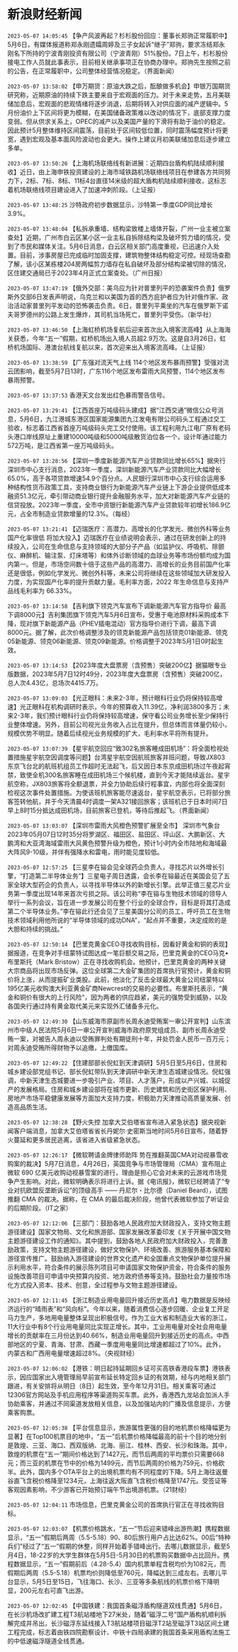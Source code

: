 # 新浪财经新闻
`2023-05-07 14:05:45` 【争产风波再起？杉杉股份回应：董事长郑驹正常履职中】5月6日，有媒体报道称郑永刚遗孀周婷及三子女起诉“继子”郑驹，要求冻结郑永刚名下所持的宁波青刚投资有限公司（宁波青刚）51%股份。7日上午，杉杉股份接电工作人员就此事表示，目前相关继承事项正在协商办理中。郑驹先生按照之前的公告，在正常履职中，公司整体经营情况稳定。（界面新闻）

`2023-05-07 13:58:02` 【申万期货：原油大跌之后，酝酿做多机会】申银万国期货研究称，近期原油的持续下跌主要来自于宏观面的压力。对于未来走势，五月美联储加息后，宏观面的悲观情绪将逐步消退，后期将转入对供应面的减产逻辑中。5月份油价上下区间将更为模糊，在美国储备政策难以改动的情况下，底部支撑力度变弱。但从供求关系上，OPEC的减产以及美国产量的下滑将有助于油价的稳定。因此预计5月整体维持区间震荡，目前处于区间较低位置，同时震荡幅度预计将更宽，遇到宏观及基本面风险波动也会更大。操作上建议月初美联储加息后逐步建立多单。

`2023-05-07 13:50:26` 【上海机场联络线有新进展：近期四台盾构机陆续顺利接收】近日，由上海申铁投资建设的上海市域铁路机场联络线项目在参建各方共同努力下，2标、7标、8标、11标4台直径14米级的超大盾构机陆续顺利接收，这标志着机场联络线项目建设进入了加速冲刺阶段。（上证报）

`2023-05-07 13:48:25` 沙特政府初步数据显示，沙特第一季度GDP同比增长3.9%。

`2023-05-07 13:48:04` 【私拆承重墙、结构梁致楼上墙体开裂，广州一业主被立案查处】近期，广州市白云区某小区一业主私自拆除结构梁及破坏剪力墙的情况，受到了市民和媒体关注。5月6日消息，白云区相关部门高度重视，已迅速介入处置。目前，涉事房屋已完成临时加固支撑，建筑物整体结构稳定可控。经现场查勘了解，该小区某栋楼204房两幅剪力墙存在私自破坏及部分结构梁被切除的情况，区住建交通局已于2023年4月正式立案查处。（广州日报）

`2023-05-07 13:47:19` 【俄外交部：美乌应为针对普里列平的恐袭案件负责】俄罗斯外交部6日发表声明说，乌克兰和以美国为首的西方庇护者应为针对俄作家、政治活动家普里列平发动的恐怖袭击负责。6日，普里列平乘坐的汽车在俄罗斯下诺夫哥罗德州的公路上发生爆炸，其司机当场死亡，普里列平受伤。（新华社）

`2023-05-07 13:46:50` 【上海虹桥机场复航后迎来首次出入境客流高峰】从上海海关获悉，今年“五一”假期，虹桥机场出入境人员超2.9万次。这是自3月26日，虹桥机场国际、港澳台航线复航以来，首次迎来出入境客流高峰。（上证报）

`2023-05-07 13:38:59` 【广东强对流天气上线 114个地区发布暴雨预警】受强对流云团影响，截至5月7日13时，广东116个地区发布雷雨大风预警，114个地区发布暴雨预警。

`2023-05-07 13:37:53` 香港天文台发出红色暴雨警告信号。

`2023-05-07 13:29:41` 【江西首座万吨级码头建成】据“江西交通”微信公众号消息，5月6日，九江港城东港区国家能源集团九江发电有限公司码头工程通过交工验收，标志着江西省首座万吨级码头完工交付使用。该工程利用九江电厂原有老码头港口岸线原址上重建10000吨级和5000吨级散货泊位各一个，设计年通过能力572万吨，是江西省第一座万吨级码头。

`2023-05-07 13:28:56` 【深圳一季度新能源汽车产业贷款同比增长65%】据央行深圳市中心支行消息，2023年一季度，深圳新能源汽车产业贷款同比大幅增长65.0%，高于各项贷款增速54.9个百分点。人民银行深圳市中心支行综合运用多种结构性货币政策工具，支持商业银行为新能源汽车产业链上下游企业提供低成本融资51.3亿元，牵引带动商业银行提升金融服务水平，加大对新能源汽车产业链的信贷投放。2023年一季度，全市中资银行新能源汽车产业贷款较年初增长186.9亿元，占全市制造业贷款增量的12.3%。（每经）

`2023-05-07 13:21:41` 【迈瑞医疗：高潜力、高增长的化学发光、微创外科等业务国产化率很低 将加大投入】迈瑞医疗在业绩说明会表示，通过在研发创新上的持续投入，公司在生命信息与支持领域的大部分子产品（如监护仪、呼吸机、除颤仪、麻醉机、输注泵、灯床塔等）和体外诊断领域的血球业务等市场份额均成为国内第一。但是，市场空间数十倍于这些产品的高潜力、高增长的业务目前国产化率还是很低，例如化学发光、微创外科等，未来公司将继续在这些领域加大研发投入力度，为实现国产化率的提升贡献力量。毛利率方面，2022 年生命信息与支持产品线毛利率为 66.33%。

`2023-05-07 13:14:58` 【吉利旗下领克汽车宣布下调新能源汽车官方指导价 最高下调8000元】吉利集团旗下领克汽车5月6日宣布，受惠于电池原材料采购成本下降，现对旗下新能源产品（PHEV插电混动）官方指导价进行下调，最高下调8000元。据了解，此次价格调整涉及的领克新能源产品包括领克01新能源、领克05新能源、领克06新能源、领克09新能源。价格调整于2023年5月1日0时起生效。

`2023-05-07 13:14:53` 【2023年度大盘票房（含预售）突破200亿】据猫眼专业版数据，2023年5月7日12时49分，2023年度大盘票房（含预售）突破200亿，总人次4.43亿，总场次4415.7万。

`2023-05-07 13:09:03` 【光正眼科：未来2-3年，预计眼科行业仍将保持较高增速】光正眼科在机构调研时表示，今年的预算收入11.39亿，净利润3800多万；未来2-3年，我们预计眼科行业仍将保持较高增速，保守看公司业务增长至少保持行业整体增速。另外，目前公司视光业务收入占比在提升，但总体而言体量仍较小，规模优势不明显。随着后续视光业务规模的扩大，毛利率水平将所有提升。

`2023-05-07 13:07:39` 【星宇航空回应“致302名旅客睡成田机场”：将全面检视处置措施星宇航空因调度等问题】台湾星宇航空因航班旅客并班问题，导致JX803东京飞台北的航班机组员工作超时无法起飞，后又因日本东京成田机场过午夜起宵禁，致使全机300名旅客睡在成田机场三个候机楼，直到今天才能陆续返台。星宇航空称，JX803旅客将全额退票，并全力协助后续行程事宜，内部也将全面深刻检视这次事件处置措施。为使该班机旅客能尽速返台，星宇航空表示，已将部分旅客签转他航，并于今天清晨4时调度一架A321接回旅客；该班机已于日本时间7日早上8时15分抵达成田机场，目前旅客已登机，等待后推起飞。（界面新闻）

`2023-05-07 13:03:07` 【深圳市雷雨大风橙色预警扩展至全市】 深圳市气象台2023年05月07日12时35分将罗湖区、福田区、盐田区、坪山区、大鹏新区、大鹏湾和大亚湾海域雷雨大风黄色预警升级为橙色，预计1小时内全市陆地和海域最大阵风9-10级，并伴有强降水和雷电，雨时能见度较低。

`2023-05-07 12:57:25` 【三星李在镕会见全球药企负责人，寻找芯片以外增长引擎，“打造第二半导体业务”】三星电子周日透露，会长李在镕最近在美国会见了五家全球大型药企的负责人，以寻找半导体以外的新增长引擎。此举正值三星芯片业务第一季度出现14年来首次亏损之际。该公司称“李在镕与生物技术领域的领导人举行一系列会议，旨在进一步发展公司在整个行业的全球合作，目标是将其打造成第二个半导体业务。”李在镕此行还会见了三星美国分公司的员工，呼吁员工在生物技术领域利用他所说的“半导体领域的成功DNA”，“起点并不重要，决定成败的是大胆和持续的挑战。”

`2023-05-07 12:50:14` 【巴里克黄金CEO寻找收购目标，因看好黄金和铜的表现】据报道，在竞争对手纽蒙特试图达成一笔巨额交易之际，巴里克黄金的CEO马克•布里斯托（Mark Bristow）正在寻找收购机会。他预计，巴里克黄金的两种关键大宗商品将出现市场反弹。这位全球第二大金矿集团的首席执行官预计，黄金和铜价将上涨，从而提振矿业类股。此前，他淡化了反击全球最大黄金公司纽蒙特以195亿美元收购澳大利亚黄金矿商Newcrest的交易的必要性。布里斯托表示，“黄金和铜价有很大的上行风险”，因为两者的供应趋紧，美元的强势受到威胁，以及各国央行通过持有黄金取代美元来实现外汇储备多元化。

`2023-05-07 12:49:30` 【山东威海市原副市长周永迪受贿案一审公开宣判】山东滨州市中级人民法院5月6日一审公开宣判威海市政府原党组成员、副市长周永迪受贿一案，对被告人周永迪以受贿罪判处有期徒刑十年，并处罚金人民币一百万元；对周永迪受贿所得财物予以追缴，上缴国库。

`2023-05-07 12:49:22` 【住建部部长倪虹到天津调研】5月5日至5月6日，住房和城乡建设部党组书记、部长倪虹带队到天津调研中新天津生态城建设情况。倪虹强调，中新天津生态城要进一步吸引产业、项目、人才落户，形成以产兴城、以城促产的发展格局。住房和城乡建设部将在城市更新、历史建筑和历史街区保护利用、房地产市场平稳健康发展等方面加大支持力度，积极助力天津推动高质量发展、创造高品质生活。

`2023-05-07 12:38:28` 【野火失控 加拿大艾伯塔省宣布进入紧急状态】据央视新闻客户端消息，加拿大艾伯塔省省长丹妮尔·史密斯当地时间5月6日宣布，随着野火蔓延和更多居民逃离，该省进入省级紧急状态。

`2023-05-07 12:26:17` 【微软聘请金牌律师助阵 势在推翻英国CMA对动视暴雪收购案的裁决】5月7日消息，4月26日，英国竞争与市场管理局（CMA）宣布阻止微软 690 亿美元收购动视暴雪案的进行，理由是担心它会对未来的云游戏市场竞争产生影响。对此，微软明确表示将进行上诉。据《电讯报》，微软已经聘请了“专业对抗欧盟反垄断诉讼”的顶级高手 —— 丹尼尔・比尔德（Daniel Beard），试图推翻 CMA 的裁决。据称，在 CMA 的最后裁决阶段，他曾代表微软参加了听证会的后期阶段。（IT之家）

`2023-05-07 12:12:06` 【三部门：鼓励各地人民政府加大财政投入，支持文物主题游径建设】国家文物局、文化和旅游部、国家发展改革委印发《关于开展中国文物主题游径建设工作的通知》。其中提到，鼓励各地人民政府加大财政投入，完善激励政策，支持文物主题游径建设，做好文物保护、环境改善、旅游服务基本保障和游径宣传推广。鼓励纳入游径建设的世界文化遗产和全国重点文物保护单位提升展示利用水平，符合条件的展示陈列项目可申请国家文物保护资金，符合条件的服务设施改善项目可申请中央预算内投资、地方政府债券等支持。鼓励社会力量按市场化方式投入资本、技术、创意，全过程参与文物主题游径建设。

`2023-05-07 12:11:45` 【浙江制造业用电量回升接近历史高点】电力数据是反映经济运行的“晴雨表”和“风向标”。今年以来，随着消费信心逐步回暖、企业复工开足马力生产，多地用电量整体呈现出积极信号。作为工业大省和制造业大省的浙江，11大行业中有8个行业用电量同比实现正增长。其中，工业用电量对全社会用电量增长的贡献率在三月份达到40.66%，制造业用电量回升到接近历史的高点。中西部地区的宁夏、青海、甘肃、西藏一季度用电量同比增速都超过了10%。此外，内蒙古和广西用电量增速超过8%。（央视财经）

`2023-05-07 12:06:02` 【港铁：明日起持延期回乡证可买高铁香港段车票】港铁表示，因应国家出入境管理局早前宣布延长特定回乡证的有效期，经与内地相关部门跟进，有关安排将从明日（8日）起生效，至今年12月31日。相关乘客可通过12306官方网站及手机应用程序等渠道购买车票。此外，香港西九龙站会加派人手协助乘客，并通过不同渠道发放相关信息，以及加强站内的广播及信息提示，方便乘客购票。

`2023-05-07 12:05:38` 【平台信息显示，旅游属性更强的目的地机票价格降幅更为显著】在Top100机票目的地中，“五一”后机票价格降幅最高的前十个目的地分别是敦煌、三亚、海口、西双版纳、北海、丽江、桂林、西安、长沙和珠海。其中，敦煌的机票在“五一”期间价格达到了1427元，而节后两周的平均票价只需要668元；而三亚的机票在节中的价格为1499元，而节后两周的价格为759元，价格砍半。此外，国内多个OTA平台上的出境机票均有不同程度的下降。5月上海往返曼谷直飞含税价格降至1234元，上海往返大阪直飞含税价格降至1747元。受签证等客观因素影响，不少游客已开始预订端午节出境游机票。（21财经）

`2023-05-07 12:04:11` 市场信息，巴里克黄金公司的首席执行官正在寻找收购目标。

`2023-05-07 12:03:07` 【机票价格跳水，“五一”节后迎来错峰出游热潮】携程数据显示，“五一”假期后两周（5.5-5.18）90、80后旅行用户占比达62%。00后“特种兵们”经过了“五一”假期的休整，同样开始着手错峰出行。去哪儿数据显示，截至5月4日，18-22岁的大学生群体在5月5日-5月30日的机票购买数据中占比回升。携程数据显示，“五一”假期前后（4.28-5.4）国内机票单程含税均价为1082元，而假期后两周（5.5-5.18）机票均价则降低至760元，降幅达到三成左右。去哪儿平台显示，5月5日至15日，飞往海口、长沙、三亚等多条航线的机票价格下降明显，200元左右可直飞出游。

`2023-05-07 12:02:45` 【中国铁建：我国首条磁浮盾构隧道双线贯通】5月6日，在长沙机场改扩建工程T3航站楼地下27米处，随着“磁浮二号”国产盾构机顺利拆解完成并吊出，长沙磁浮东延线接入T3航站楼项目磁浮T2站至磁浮T3站区间土建工程完成，标志着由铁四院勘察设计、中铁十四局承建的我国首条采用盾构法施工的中低速磁浮隧道全线贯通。


